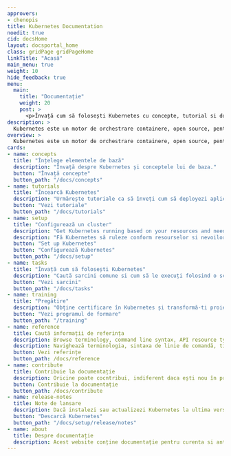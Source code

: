 ```yaml
---
approvers:
- chenopis
title: Kubernetes Documentation
noedit: true
cid: docsHome
layout: docsportal_home
class: gridPage gridPageHome
linkTitle: "Acasă"
main_menu: true
weight: 10
hide_feedback: true
menu:
  main:
    title: "Documentație"
    weight: 20
    post: >
      <p>Învață cum să folosești Kubernetes cu concepte, tutorial si documentatie de referință. Poți chiar <a href="/editdocs/" data-auto-burger-exclude data-proofer-ignore>să ajuți contribuind la documentație</a>!</p>
description: >
  Kubernetes este un motor de orchestrare containere, open source, pentru deployment, scalare și administrarea aplicațiilor containerizate. Proiectul open source este găzduit de către Fundația Cloud Native Computing.
overview: >
  Kubernetes este un motor de orchestrare containere, open source, pentru deployment, scalare și administrarea aplicațiilor containerizate. Proiectul open source este găzduit de către Fundația Cloud Native Computing (<a href="https:/www.cncf.io/about">CNCF</a>).
cards:
- name: concepts
  title: "Înțelege elementele de bază"
  description: "Învață despre Kubernetes și conceptele lui de baza."
  button: "Învață concepte"
  button_path: "/docs/concepts"
- name: tutorials
  title: "Încearcă Kubernetes"
  description: "Urmărește tutoriale ca să înveți cum să deployezi aplicații în Kubernetes"
  button: "Vezi tutoriale"
  button_path: "/docs/tutorials"
- name: setup
  title: "Configurează un cluster"
  description: "Get Kubernetes running based on your resources and needs."
  description: "Fă Kubernetes să ruleze conform resourselor si nevoilor tale."
  button: "Set up Kubernetes"
  button: "Configurează Kubernetes"
  button_path: "/docs/setup"
- name: tasks
  title: "Învață cum să folosești Kubernetes"
  description: "Caută sarcini comune si cum să le execuți folosind o scurtă secvență de pași."
  button: "Vezi sarcini"
  button_path: "/docs/tasks"
- name: training
  title: "Pregătire"
  description: "Obține certificare în Kubernetes și transformă-ti proiectele native cloud în proiecte de success!"
  button: "Vezi programul de formare"
  button_path: "/training"
- name: reference
  title: Caută informații de referința
  description: Browse terminology, command line syntax, API resource types, and setup tool documentation.
  description: Navighează terminologia, sintaxa de linie de comandă, tipurile de resurse API și documentația uneltei de configurare.
  button: Vezi referințe
  button_path: /docs/reference
- name: contribute
  title: Contribuie la documentație
  description: Oricine poate cocntribui, indiferent daca ești nou în proiect sau esti pe-aici de multă vreme.
  button: Contribuie la documentație
  button_path: /docs/contribute
- name: release-notes
  title: Note de lansare
  description: Dacă instalezi sau actualizezi Kubernetes la ultima versiune, consultați notele de lansare curente.
  button: "Descarcă Kubernetes"
  button_path: "/docs/setup/release/notes"
- name: about
  title: Despre documentație
  description: Acest website conține documentație pentru curenta si anterioarele 4 versiuni ale Kubernetes.
---
```

